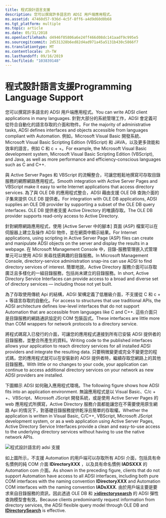 ```yaml
---
title: 程式設計語言支援
description: 您可以撰寫許多語言的 ADSI 用戶端應用程式。
ms.assetid: 47460d57-936d-4c5f-8ff6-a4d9d60d0b68
ms.tgt_platform: multiple
ms.topic: article
ms.date: 05/31/2018
ms.openlocfilehash: d4946f05806a6e24ff466d08dc141aadf9c995e5
ms.sourcegitcommit: 2d531328b6ed82d4ad971a45a5131b430c5866f7
ms.translationtype: MT
ms.contentlocale: zh-TW
ms.lasthandoff: 09/16/2019
ms.locfileid: "103839148"
---
```

# <a name="programming-language-support"></a><span data-ttu-id="31ed1-103">程式設計語言支援</span><span class="sxs-lookup"><span data-stu-id="31ed1-103">Programming Language Support</span></span>

<span data-ttu-id="31ed1-104">您可以撰寫許多語言的 ADSI 用戶端應用程式。</span><span class="sxs-lookup"><span data-stu-id="31ed1-104">You can write ADSI client applications in many languages.</span></span> <span data-ttu-id="31ed1-105">針對大部分的系統管理工作，ADSI 會定義可從符合自動化的語言存取的介面和物件。</span><span class="sxs-lookup"><span data-stu-id="31ed1-105">For the majority of administrative tasks, ADSI defines interfaces and objects accessible from languages compliant with Automation.</span></span> <span data-ttu-id="31ed1-106">例如，Microsoft Visual Basic 開發系統、Microsoft Visual Basic Scripting Edition (VBScript) 和 JAVA，以及更多效能和效率的語言，例如 C 和 c + +。</span><span class="sxs-lookup"><span data-stu-id="31ed1-106">For example, the Microsoft Visual Basic development system, Microsoft Visual Basic Scripting Edition (VBScript), and Java, as well as more performance and efficiency-conscious languages such as C and C++.</span></span>

<span data-ttu-id="31ed1-107">與 Active Server Pages 和 VBScript 的流暢整合，可讓您輕鬆地撰寫可存取目錄服務的網際網路應用程式。</span><span class="sxs-lookup"><span data-stu-id="31ed1-107">Smooth integration with Active Server Pages and VBScript make it easy to write Internet applications that access directory services.</span></span> <span data-ttu-id="31ed1-108">為了與 OLE DB 的應用程式整合，ADSI 藉由支援 OLE DB 查詢介面的子集來提供 OLE DB 提供者。</span><span class="sxs-lookup"><span data-stu-id="31ed1-108">For integration with OLE DB applications, ADSI supplies an OLE DB provider by supporting a subset of the OLE DB query interfaces.</span></span> <span data-ttu-id="31ed1-109">OLE DB 提供者支援 Active Directory 的唯讀存取。</span><span class="sxs-lookup"><span data-stu-id="31ed1-109">The OLE DB provider supports read-only access to Active Directory.</span></span>

<span data-ttu-id="31ed1-110">針對網際網路應用程式，使用 [Active Server 中的腳本] 頁面 (ASP) 檔案可以在伺服器上建立及操作 ADSI 物件，並在網頁中顯示結果。</span><span class="sxs-lookup"><span data-stu-id="31ed1-110">For Internet applications, using scripting in Active Server Page (ASP) files can create and manipulate ADSI objects on the server and display the results in a webpage.</span></span> <span data-ttu-id="31ed1-111">在 Microsoft Management Console 中，目錄-服務管理嵌入式管理單元可以使用 ADSI 來尋找感興趣的目錄服務。</span><span class="sxs-lookup"><span data-stu-id="31ed1-111">In Microsoft Management Console, directory-service administration snap-ins can use ADSI to find directory services of interest.</span></span> <span data-ttu-id="31ed1-112">簡單地說，Active Directory 服務介面可以存取廣泛且多樣化的一組目錄服務，包括尚未建立的目錄服務。</span><span class="sxs-lookup"><span data-stu-id="31ed1-112">In short, Active Directory Service Interfaces can provide access to a broad and diverse set of directory services — including those not yet built.</span></span>

<span data-ttu-id="31ed1-113">為了存取使用傳統 Api 的結構，ADSI 架構定義了低層級介面，不支援從 C 和 c + + 等語言存取的自動化。</span><span class="sxs-lookup"><span data-stu-id="31ed1-113">For access to structures that use traditional APIs, the ADSI architecture defines low-level interfaces that do not support Automation that are accessible from languages like C and C++.</span></span> <span data-ttu-id="31ed1-114">這些介面只是目錄服務的網路通訊協定的 COM 包裝函式。</span><span class="sxs-lookup"><span data-stu-id="31ed1-114">These interfaces are little more than COM wrappers for network protocols to a directory service.</span></span>

<span data-ttu-id="31ed1-115">將程式碼寫入已發行的介面，可讓您的應用程式連接到所有已安裝 ADSI 提供者的目錄服務，並整合所產生的資料。</span><span class="sxs-lookup"><span data-stu-id="31ed1-115">Writing code to the published interfaces allows your application to reach directory services for all installed ADSI providers and integrate the resulting data.</span></span> <span data-ttu-id="31ed1-116">只要稍微變更或完全不變更您的程式碼，您的應用程式就可以在安裝新的 ADSI 提供者時，繼續存取您網路上的其他目錄服務。</span><span class="sxs-lookup"><span data-stu-id="31ed1-116">With little or no changes to your code, your application can continue to access additional directory services on your network as new ADSI providers are installed.</span></span>

<span data-ttu-id="31ed1-117">下圖顯示 ADSI 如何融入應用程式環境。</span><span class="sxs-lookup"><span data-stu-id="31ed1-117">The following figure shows how ADSI fits into an application environment.</span></span> <span data-ttu-id="31ed1-118">無論應用程式是以 Visual Basic、C/c + +、VBScript、Microsoft JScript 開發系統，或是使用 Active Server Pages 的 web 應用程式所撰寫，Active Directory 服務介面都能讓您在不需要使用原生網路 Api 的情況下，對基礎目錄服務提供乾淨且簡單的存取權。</span><span class="sxs-lookup"><span data-stu-id="31ed1-118">Whether the application is written in Visual Basic, C/C++, VBScript, Microsoft JScript development system, or as a web application using Active Server Pages, Active Directory Service Interfaces provide a clean and easy-to-use access to the underlying directory services without having to use the native network APIs.</span></span>

![程式設計語言的 adsi 支援](images/ds2layr.png)

<span data-ttu-id="31ed1-120">如上圖所示，不支援 Automation 的用戶端可以存取所有 ADSI 介面，包括具有命名慣例的純 COM 介面 **IDirectoryXXX** ，以及具有命名慣例 **IADSXXX** 的 Automation com 介面。</span><span class="sxs-lookup"><span data-stu-id="31ed1-120">As shown in the preceding figure, clients that do not support Automation have access to all ADSI interfaces, including both pure COM interfaces with the naming convention **IDirectoryXXX** and Automation COM interfaces with the naming convention **IADsXXX**.</span></span> <span data-ttu-id="31ed1-121">由於用戶端主要是要求來自目錄服務的資訊，因此透過 OLE DB 和 [**>idirectorysearch**](/windows/desktop/api/Iads/nn-iads-idirectorysearch) 的 ADSI 彈性查詢模型會有效。</span><span class="sxs-lookup"><span data-stu-id="31ed1-121">Because clients predominantly request information from directory services, the ADSI flexible query model through OLE DB and [**IDirectorySearch**](/windows/desktop/api/Iads/nn-iads-idirectorysearch) is effective.</span></span>

 

 




